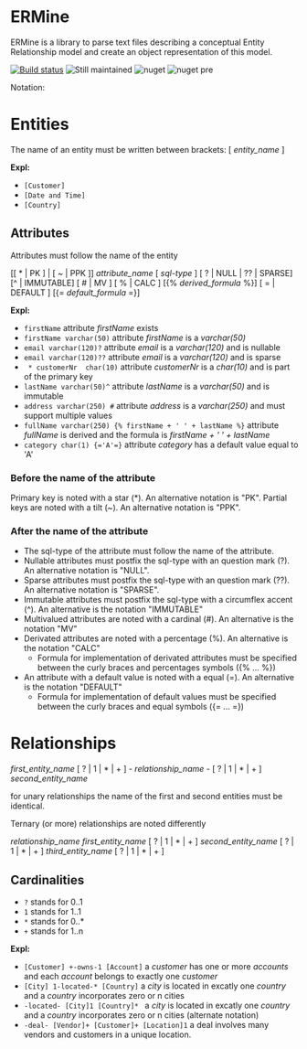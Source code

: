 # ERMine
ERMine is a library to parse text files describing a conceptual Entity Relationship model and create an object representation of this model.

[![Build status](https://ci.appveyor.com/api/projects/status/037mxfssp1fr0y4r?svg=true)](https://ci.appveyor.com/project/CdricLCharlier/ermine) 
![Still maintained](https://img.shields.io/maintenance/yes/2017.svg)
![nuget](https://img.shields.io/nuget/v/ERMine.svg) 
![nuget pre](https://img.shields.io/nuget/vpre/ERMine.svg)

Notation:
# Entities
The name of an entity must be written between brackets:
[ *entity_name* ]

**Expl:**

* ``` [Customer] ```
* ``` [Date and Time] ```
* ``` [Country] ```

## Attributes 

Attributes must follow the name of the entity

[[ * | PK ] | [ ~ | PPK ]] *attribute_name* [ *sql-type* ] [ ? | NULL | ?? | SPARSE] [^ | IMMUTABLE] [ # | MV ] [ % | CALC ] [{% *derived_formula* %}] [ = | DEFAULT ] [{= *default_formula* =}]

**Expl:**

* ``` firstName ``` attribute *firstName* exists
* ``` firstName varchar(50) ``` attribute *firstName* is a *varchar(50)*
* ``` email varchar(120)? ``` attribute *email* is a *varchar(120)* and is nullable
* ``` email varchar(120)?? ``` attribute *email* is a *varchar(120)* and is sparse
* ``` * customerNr  char(10)``` attribute *customerNr* is a *char(10)* and is part of the primary key
* ``` lastName varchar(50)^ ``` attribute *lastName* is a *varchar(50)* and is immutable
* ``` address varchar(250) # ``` attribute *address* is a *varchar(250)* and must support multiple values
* ``` fullName varchar(250) {% firstName + ' ' + lastName %} ``` attribute *fullName* is derived and the formula is *firstName + ' ' + lastName*
* ``` category char(1) {='A'=} ``` attribute *category* has a default value equal to 'A'

### Before the name of the attribute
Primary key is noted with a star (*). An alternative notation is "PK".
Partial keys are noted with a tilt (~). An alternative notation is "PPK".
### After the name of the attribute

* The sql-type of the attribute must follow the name of the attribute.
* Nullable attributes must postfix the sql-type with an question mark (?). An alternative notation is "NULL".
* Sparse attributes must postfix the sql-type with an question mark (??). An alternative notation is "SPARSE".
* Immutable attributes must postfix the sql-type with a circumflex accent (^). An alternative is the notation "IMMUTABLE"
* Multivalued attributes are noted with a cardinal (#). An alternative is the notation "MV"
* Derivated attributes are noted with a percentage (%). An alternative is the notation "CALC"
  * Formula for implementation of derivated attributes must be specified between the curly braces and percentages symbols ({% ... %})
* An attribute with a default value is noted with a equal (=). An alternative is the notation "DEFAULT"
  * Formula for implementation of default values must be specified between the curly braces and equal symbols ({= ... =})


# Relationships

*first_entity_name* [ ? | 1 | * | + ] - *relationship_name* - [ ? | 1 | * | + ] *second_entity_name*

for unary relationships the name of the first and second entities must be identical.

Ternary (or more) relationships are noted differently

*relationship_name* *first_entity_name* [ ? | 1 | * | + ] *second_entity_name* [ ? | 1 | * | + ] *third_entity_name* [ ? | 1 | * | + ]

## Cardinalities

* ```?``` stands for 0..1
* ```1``` stands for 1..1
* ```*``` stands for 0..*
* ```+``` stands for 1..n

**Expl:**

* ``` [Customer] +-owns-1 [Account] ``` a *customer* has one or more *accounts* and each *account* belongs to exactly one *customer*
* ``` [City] 1-located-* [Country] ``` a *city* is located in excatly one *country* and a *country* incorporates zero or n cities
* ```-located- [City]1 [Country]* ``` a *city* is located in excatly one *country* and a *country* incorporates zero or n cities (alternate notation)
* ``` -deal- [Vendor]+ [Customer]+ [Location]1 ``` a deal involves many vendors and customers in a unique location.


